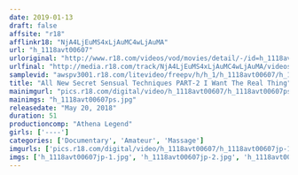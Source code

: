 ```yaml
---
date: 2019-01-13
draft: false
affsite: "r18"
afflinkr18: "NjA4LjEuMS4xLjAuMC4wLjAuMA"
url: "h_1118avt00607"
urloriginal: "http://www.r18.com/videos/vod/movies/detail/-/id=h_1118avt00607"
urlfinal: "http://media.r18.com/track/NjA4LjEuMS4xLjAuMC4wLjAuMA/videos/vod/movies/detail/-/id=h_1118avt00607"
samplevid: "awspv3001.r18.com/litevideo/freepv/h/h_1/h_1118avt00607/h_1118avt00607_dmb_s.mp4"
title: "All New Secret Sensual Techniques PART-2 I Want The Real Thing"
mainimgurl: "pics.r18.com/digital/video/h_1118avt00607/h_1118avt00607ps.jpg"
mainimgs: "h_1118avt00607ps.jpg"
releasedate: "May 20, 2018"
duration: 51
productioncomp: "Athena Legend"
girls: ['----']
categories: ['Documentary', 'Amateur', 'Massage']
imgurls: ['pics.r18.com/digital/video/h_1118avt00607/h_1118avt00607jp-1.jpg', 'pics.r18.com/digital/video/h_1118avt00607/h_1118avt00607jp-2.jpg', 'pics.r18.com/digital/video/h_1118avt00607/h_1118avt00607jp-3.jpg', 'pics.r18.com/digital/video/h_1118avt00607/h_1118avt00607jp-4.jpg', 'pics.r18.com/digital/video/h_1118avt00607/h_1118avt00607jp-5.jpg', 'pics.r18.com/digital/video/h_1118avt00607/h_1118avt00607jp-6.jpg', 'pics.r18.com/digital/video/h_1118avt00607/h_1118avt00607jp-7.jpg', 'pics.r18.com/digital/video/h_1118avt00607/h_1118avt00607jp-8.jpg', 'pics.r18.com/digital/video/h_1118avt00607/h_1118avt00607jp-9.jpg', 'pics.r18.com/digital/video/h_1118avt00607/h_1118avt00607jp-10.jpg', 'pics.r18.com/digital/video/h_1118avt00607/h_1118avt00607jp-11.jpg', 'pics.r18.com/digital/video/h_1118avt00607/h_1118avt00607jp-12.jpg', 'pics.r18.com/digital/video/h_1118avt00607/h_1118avt00607jp-13.jpg', 'pics.r18.com/digital/video/h_1118avt00607/h_1118avt00607jp-14.jpg', 'pics.r18.com/digital/video/h_1118avt00607/h_1118avt00607jp-15.jpg', 'pics.r18.com/digital/video/h_1118avt00607/h_1118avt00607jp-16.jpg', 'pics.r18.com/digital/video/h_1118avt00607/h_1118avt00607jp-17.jpg', 'pics.r18.com/digital/video/h_1118avt00607/h_1118avt00607jp-18.jpg', 'pics.r18.com/digital/video/h_1118avt00607/h_1118avt00607jp-19.jpg', 'pics.r18.com/digital/video/h_1118avt00607/h_1118avt00607jp-20.jpg']
imgs: ['h_1118avt00607jp-1.jpg', 'h_1118avt00607jp-2.jpg', 'h_1118avt00607jp-3.jpg', 'h_1118avt00607jp-4.jpg', 'h_1118avt00607jp-5.jpg', 'h_1118avt00607jp-6.jpg', 'h_1118avt00607jp-7.jpg', 'h_1118avt00607jp-8.jpg', 'h_1118avt00607jp-9.jpg', 'h_1118avt00607jp-10.jpg', 'h_1118avt00607jp-11.jpg', 'h_1118avt00607jp-12.jpg', 'h_1118avt00607jp-13.jpg', 'h_1118avt00607jp-14.jpg', 'h_1118avt00607jp-15.jpg', 'h_1118avt00607jp-16.jpg', 'h_1118avt00607jp-17.jpg', 'h_1118avt00607jp-18.jpg', 'h_1118avt00607jp-19.jpg', 'h_1118avt00607jp-20.jpg']
---
```


